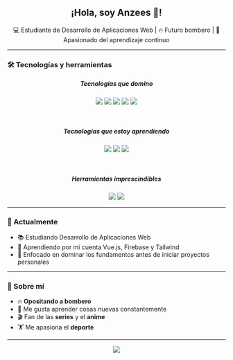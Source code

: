<!-- Banner personalizado -->
<p align="center">
</p>

<h2 align="center">¡Hola, soy Anzees 👋!</h2>

<p align="center">
  💻 Estudiante de Desarrollo de Aplicaciones Web | 🔥 Futuro bombero | 🚀 Apasionado del aprendizaje continuo
</p>

---

### 🛠️ Tecnologías y herramientas
<h5 align="center">Tecnologías que domino</h5>
<p align="center">
  <img src="https://img.shields.io/badge/HTML-E34F26?style=for-the-badge&logo=html5&logoColor=white" />
  <img src="https://img.shields.io/badge/CSS-1572B6?style=for-the-badge&logo=css3&logoColor=white" />
  <img src="https://img.shields.io/badge/JavaScript-F7DF1E?style=for-the-badge&logo=javascript&logoColor=black" />
  <img src="https://img.shields.io/badge/Java-007396?style=for-the-badge&logo=java&logoColor=white" />
  <img src="https://img.shields.io/badge/PHP-777BB4?style=for-the-badge&logo=php&logoColor=white" />
</p>
  <br/>
  <h5 align="center">Tecnologías que estoy aprendiendo</h5>
<p align="center">
  <img src="https://img.shields.io/badge/Tailwind-06B6D4?style=for-the-badge&logo=tailwindcss&logoColor=white" />
  <img src="https://img.shields.io/badge/Vue.js-35495E?style=for-the-badge&logo=vue.js&logoColor=4FC08D" />
  <img src="https://img.shields.io/badge/Firebase-FFCA28?style=for-the-badge&logo=firebase&logoColor=black" />
</p>
  <br/>
  <h5 align="center">Herramientas imprescindibles</h5>
<p align="center">
  <img src="https://img.shields.io/badge/Git-F05032?style=for-the-badge&logo=git&logoColor=white" />
  <img src="https://img.shields.io/badge/VS_Code-007ACC?style=for-the-badge&logo=visual-studio-code&logoColor=white" />
</p>

---

### 🎯 Actualmente

- 📚 Estudiando Desarrollo de Aplicaciones Web
- 🧠 Aprendiendo por mi cuenta Vue.js, Firebase y Tailwind
- 🎯 Enfocado en dominar los fundamentos antes de iniciar proyectos personales

---

### 🧩 Sobre mí

- 🔥 **Opositando a bombero**
- 🧠 Me gusta aprender cosas nuevas constantemente
- 🎬 Fan de las **series** y el **anime**
- 🏋️ Me apasiona el **deporte**

---

<p align="center">
  <img src="https://capsule-render.vercel.app/api?type=waving&color=0:0072ff,100:00c6ff&height=120&section=footer" />
</p>

